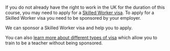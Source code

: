 If you do not already have the right to work in the UK for the duration of this course, you may need to apply for a [Skilled Worker visa](https://www.gov.uk/skilled-worker-visa). To apply for a Skilled Worker visa you need to be sponsored by your employer.

We can sponsor a Skilled Worker visa and help you to apply.

You can also [learn more about different types of visa](https://www.gov.uk/government/publications/train-to-teach-in-england-non-uk-applicants/train-to-teach-in-england-if-youre-a-non-uk-citizen#studying-and-working-as-a-teacher-in-the-uk-without-a-skilled-worker-visa-or-a-student-visa) which allow you to train to be a teacher without being sponsored.
